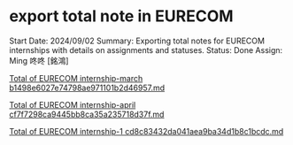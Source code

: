 # export total note in EURECOM

Start Date: 2024/09/02
Summary: Exporting total notes for EURECOM internships with details on assignments and statuses.
Status: Done
Assign: Ming 咚咚 [銘鴻]

[Total of EURECOM internship-march b1498e6027e74798ae971101b2d46957.md](Total_of_EURECOM_internship-march_b1498e6027e74798ae971101b2d46957.md)

[Total of EURECOM internship-april cf7f7298ca9445bb8ca35a235718d37f.md](Total_of_EURECOM_internship-april_cf7f7298ca9445bb8ca35a235718d37f.md)

[Total of EURECOM internship-1 cd8c83432da041aea9ba34d1b8c1bcdc.md](Total_of_EURECOM_internship-1_cd8c83432da041aea9ba34d1b8c1bcdc.md)